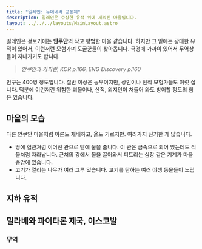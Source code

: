 ```yaml
---
title: "일레인: 누메네라 공동체"
description: 일레인은 수상한 유적 위에 세워진 마을입니다.
layout: ../../../layouts/MainLayout.astro
---
```


일레인은 겉보기에는 **안쿠안**의 작고 평범한 마을 같습니다. 하지만 그 밑에는 광대한 유적이 있어서, 이런저런 모험가며 도굴꾼들이 찾아옵니다. 국경에 가까이 있어서 무역상들이 지나가기도 합니다.

> *안쿠안과 카파린, KOR p.166, ENG Discovery p.160*

인구는 400명 정도입니다. 절반 이상은 농부이지만, 상인이나 전직 모험가들도 여럿 삽니다. 덕분에 이런저런 위험한 괴물이나, 산적, 외지인이 쳐들어 와도 방어할 정도의 힘은 있습니다.

## 마을의 모습

다른 안쿠안 마을처럼 아론도 재배하고, 욜도 기르지만. 여러가지 신기한 게 많습니다.

- 땅에 혈관처럼 이어진 관으로 밭에 물을 줍니다. 이 관은 금속으로 되어 있는데도 식물처럼 자라납니다. 근처의 강에서 물을 끌어와서 퍼트리는 심장 같은 기계가 마을 중앙에 있습니다.
- 고기가 열리는 나무가 여러 그루 있습니다. 고기를 탐하는 여러 야생 동물들이 노립니다.

## 지하 유적

## 밀라베와 파이타론 제국, 이스코발

### 무역